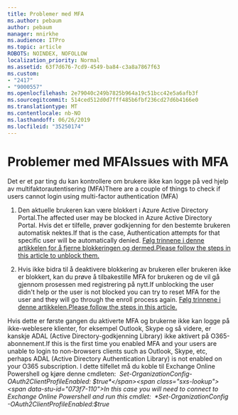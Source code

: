 ```yaml
---
title: Problemer med MFA
ms.author: pebaum
author: pebaum
manager: mnirkhe
ms.audience: ITPro
ms.topic: article
ROBOTS: NOINDEX, NOFOLLOW
localization_priority: Normal
ms.assetid: 63f7d676-7cd9-4549-ba84-c3a8a7867f63
ms.custom:
- "2417"
- "9000557"
ms.openlocfilehash: 2e79040c249b7825b964a19c51bcc42e5a6afb3f
ms.sourcegitcommit: 514ced512d0d7fff485b6fbf236cd27d6b4166e0
ms.translationtype: MT
ms.contentlocale: nb-NO
ms.lasthandoff: 06/26/2019
ms.locfileid: "35250174"
---
```

# <a name="issues-with-mfa"></a><span data-ttu-id="073f7-102">Problemer med MFA</span><span class="sxs-lookup"><span data-stu-id="073f7-102">Issues with MFA</span></span>
<span data-ttu-id="073f7-103">Det er et par ting du kan kontrollere om brukere ikke kan logge på ved hjelp av multifaktorautentisering (MFA)</span><span class="sxs-lookup"><span data-stu-id="073f7-103">There are a couple of things to check if users cannot login using multi-factor authentication (MFA)</span></span>

1. <span data-ttu-id="073f7-104">Den aktuelle brukeren kan være blokkert i Azure Active Directory Portal.</span><span class="sxs-lookup"><span data-stu-id="073f7-104">The affected user may be blocked in Azure Active Directory Portal.</span></span> <span data-ttu-id="073f7-105">Hvis det er tilfelle, prøver godkjenning for den bestemte brukeren automatisk nektes.</span><span class="sxs-lookup"><span data-stu-id="073f7-105">If that is the case, Authentication attempts for that specific user will be automatically denied.</span></span> [<span data-ttu-id="073f7-106">Følg trinnene i denne artikkelen for å fjerne blokkeringen og dermed.</span><span class="sxs-lookup"><span data-stu-id="073f7-106">Please follow the steps in this article to unblock them.</span></span>](https://docs.microsoft.com/azure/active-directory/authentication/howto-mfa-mfasettings#block-and-unblock-users)

2. <span data-ttu-id="073f7-107">Hvis ikke bidra til å deaktivere blokkering av brukeren eller brukeren ikke er blokkert, kan du prøve å tilbakestille MFA for brukeren og de vil gå gjennom prosessen med registrering på nytt.</span><span class="sxs-lookup"><span data-stu-id="073f7-107">If unblocking the user didn't help or the user is not blocked you can try to reset MFA for the user and they will go through the enroll process again.</span></span> [<span data-ttu-id="073f7-108">Følg trinnene i denne artikkelen.</span><span class="sxs-lookup"><span data-stu-id="073f7-108">Please follow the steps in this article.</span></span>](https://docs.microsoft.com/azure/active-directory/authentication/howto-mfa-userdevicesettings#require-users-to-provide-contact-methods-again)

<span data-ttu-id="073f7-109">Hvis dette er første gangen du aktiverte MFA og brukerne ikke kan logge på ikke-weblesere klienter, for eksempel Outlook, Skype og så videre, er kanskje ADAL (Active Directory-godkjenning Library) ikke aktivert på O365-abonnement.</span><span class="sxs-lookup"><span data-stu-id="073f7-109">If this is the first time you enabled MFA and your users are unable to login to non-browsers clients such as Outlook, Skype, etc, perhaps ADAL (Active Directory Authentication Library) is not enabled on your O365 subscription.</span></span> <span data-ttu-id="073f7-110">I dette tilfellet må du koble til Exchange Online Powershell og kjøre denne cmdleten:  *Set-OrganizationConfig-OAuth2ClientProfileEnabled: $true*</span><span class="sxs-lookup"><span data-stu-id="073f7-110">In this case you will need to connect to Exchange Online Powershell and run this cmdlet:  *Set-OrganizationConfig -OAuth2ClientProfileEnabled:$true*</span></span>